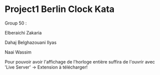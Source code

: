 # Project1 Berlin Clock Kata

Group 50 : 

Elberaichi Zakaria

Dahaj Belghazouani Ilyas 

Naai Wassim


Pour pouvoir avoir l'affichage de l'horloge entière suffira de l'ouvrir avec 'Live Server' -> Extension à télécharger! 

